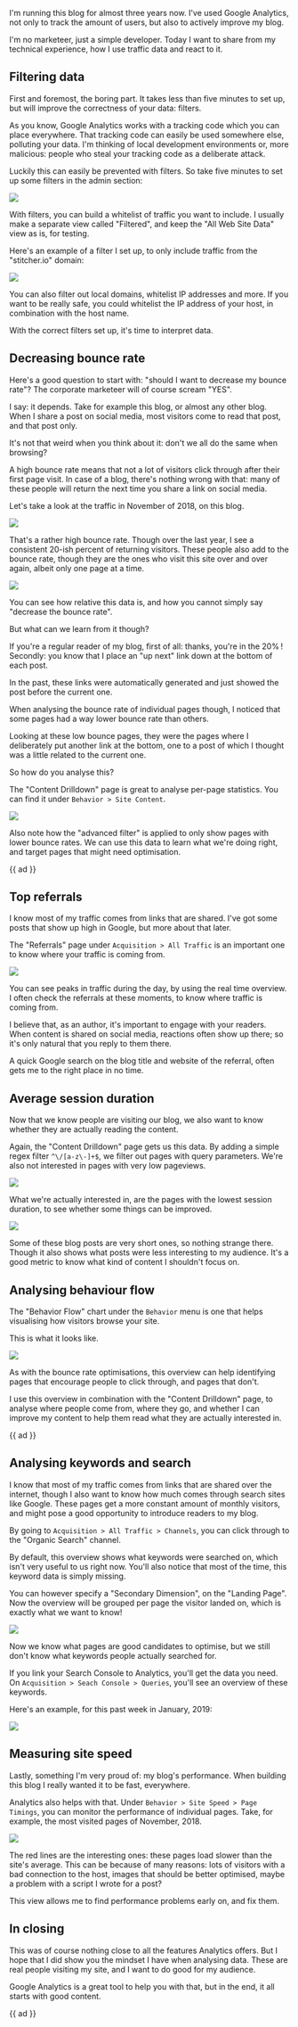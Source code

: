I'm running this blog for almost three years now.
I've used Google Analytics, not only to track the amount of users,
but also to actively improve my blog.

I'm no marketeer, just a simple developer. 
Today I want to share from my technical experience, how I use traffic data and react to it.

## Filtering data

First and foremost, the boring part. 
It takes less than five minutes to set up, but will improve the correctness of your data: filters.

As you know, Google Analytics works with a tracking code which you can place everywhere.
That tracking code can easily be used somewhere else, polluting your data. 
I'm thinking of local development environments or, more malicious: 
people who steal your tracking code as a deliberate attack. 

Luckily this can easily be prevented with filters. 
So take five minutes to set up some filters in the admin section:

![](/resources/img/blog/analytics/filter-1.png)

With filters, you can build a whitelist of traffic you want to include.
I usually make a separate view called "Filtered", and keep the "All Web Site Data" view as is, for testing.

Here's an example of a filter I set up, to only include traffic from the "stitcher.io" domain:

![](/resources/img/blog/analytics/filter-2.png)

You can also filter out local domains, whitelist IP addresses and more.
If you want to be really safe, you could whitelist the IP address of your host, 
in combination with the host name.

With the correct filters set up, it's time to interpret data.

## Decreasing bounce rate

Here's a good question to start with: "should I want to decrease my bounce rate"?
The corporate marketeer will of course scream "YES". 

I say: it depends. Take for example this blog, or almost any other blog. 
When I share a post on social media, most visitors come to read that post, and that post only.

It's not that weird when you think about it: don't we all do the same when browsing?

A high bounce rate means that not a lot of visitors click through after their first page visit.
In case of a blog, there's nothing wrong with that: 
many of these people will return the next time you share a link on social media.

Let's take a look at the traffic in November of 2018, on this blog.

![](/resources/img/blog/analytics/bounce-rate-1.png)

That's a rather high bounce rate. 
Though over the last year, I see a consistent 20-ish percent of returning visitors.
These people also add to the bounce rate, 
though they are the ones who visit this site over and over again, albeit only one page at a time.

![](/resources/img/blog/analytics/bounce-rate-2.png)

You can see how relative this data is, 
and how you cannot simply say "decrease the bounce rate".

But what can we learn from it though?

If you're a regular reader of my blog, first of all: thanks, you're in the 20%&thinsp;! 
Secondly: you know that I place an "up next" link down at the bottom of each post.

In the past, these links were automatically generated and just showed the post before the current one.

When analysing the bounce rate of individual pages though, 
I noticed that some pages had a way lower bounce rate than others.

Looking at these low bounce pages, 
they were the pages where I deliberately put another link at the bottom,
one to a post of which I thought was a little related to the current one.

So how do you analyse this?

The "Content Drilldown" page is great to analyse per-page statistics.
You can find it under `Behavior > Site Content`.

![](/resources/img/blog/analytics/bounce-rate-3.png)

Also note how the "advanced filter" is applied to only show pages with lower bounce rates.
We can use this data to learn what we're doing right, 
and target pages that might need optimisation.

{{ ad }}

## Top referrals

I know most of my traffic comes from links that are shared.
I've got some posts that show up high in Google, but more about that later.

The "Referrals" page under `Acquisition > All Traffic` is an important one to know where your traffic is coming from.

![](/resources/img/blog/analytics/referrals-1.png) 

You can see peaks in traffic during the day, by using the real time overview.
I often check the referrals at these moments, to know where traffic is coming from.

I believe that, as an author, it's important to engage with your readers. 
When content is shared on social media, reactions often show up there; 
so it's only natural that you reply to them there.

A quick Google search on the blog title and website of the referral, 
often gets me to the right place in no time.

## Average session duration

Now that we know people are visiting our blog, 
we also want to know whether they are actually reading the content.

Again, the "Content Drilldown" page gets us this data. 
By adding a simple regex filter `^\/[a-z\-]+$`, we filter out pages with query parameters.
We're also not interested in pages with very low pageviews.

![](/resources/img/blog/analytics/session-duration-1.png)

What we're actually interested in, are the pages with the lowest session duration,
to see whether some things can be improved.

![](/resources/img/blog/analytics/session-duration-2.png)

Some of these blog posts are very short ones, so nothing strange there. 
Though it also shows what posts were less interesting to my audience.
It's a good metric to know what kind of content I shouldn't focus on.

## Analysing behaviour flow

The "Behavior Flow" chart under the `Behavior` menu is one 
that helps visualising how visitors browse your site.

This is what it looks like.

![](/resources/img/blog/analytics/flow-1.png)

As with the bounce rate optimisations, 
this overview can help identifying pages that encourage people to click through,
and pages that don't.

I use this overview in combination with the "Content Drilldown" page, 
to analyse where people come from, where they go, 
and whether I can improve my content to help them read what they are actually interested in. 

{{ ad }}

## Analysing keywords and search

I know that most of my traffic comes from links that are shared over the internet,
though I also want to know how much comes through search sites like Google.
These pages get a more constant amount of monthly visitors, 
and might pose a good opportunity to introduce readers to my blog.

By going to `Acquisition > All Traffic > Channels`, 
you can click through to the "Organic Search" channel.

By default, this overview shows what keywords were searched on, 
which isn't very useful to us right now.
You'll also notice that most of the time, this keyword data is simply missing.

You can however specify a "Secondary Dimension", on the "Landing Page".
Now the overview will be grouped per page the visitor landed on, 
which is exactly what we want to know!

![](/resources/img/blog/analytics/channels-1.png)

Now we know what pages are good candidates to optimise, 
but we still don't know what keywords people actually searched for.

If you link your Search Console to Analytics, you'll get the data you need.
On `Acquisition > Seach Console > Queries`, you'll see an overview of these keywords.

Here's an example, for this past week in January, 2019:

![](/resources/img/blog/analytics/channels-2.png)

## Measuring site speed

Lastly, something I'm very proud of: my blog's performance.
When building this blog I really wanted it to be fast, everywhere.

Analytics also helps with that. Under `Behavior > Site Speed > Page Timings`, 
you can monitor the performance of individual pages.
Take, for example, the most visited pages of November, 2018.

![](/resources/img/blog/analytics/performance-1.png)

The red lines are the interesting ones: these pages load slower than the site's average.
This can be because of many reasons: lots of visitors with a bad connection to the host,
images that should be better optimised, maybe a problem with a script I wrote for a post?

This view allows me to find performance problems early on, and fix them.

## In closing

This was of course nothing close to all the features Analytics offers.
But I hope that I did show you the mindset I have when analysing data.
These are real people visiting my site, and I want to do good for my audience.

Google Analytics is a great tool to help you with that, 
but in the end, it all starts with good content.

{{ ad }}
